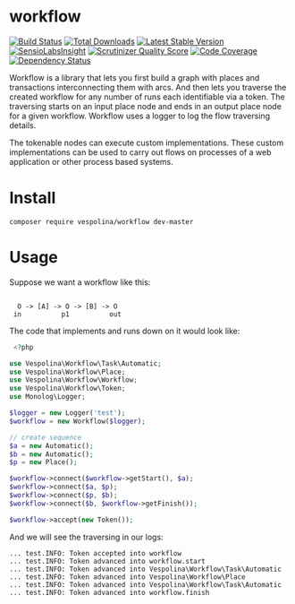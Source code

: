 workflow
========

[![Build Status](https://secure.travis-ci.org/vespolina/workflow.png?branch=master)](http://travis-ci.org/vespolina/workflow)
[![Total Downloads](https://poser.pugx.org/vespolina/workflow/downloads.png)](https://packagist.org/packages/vespolina/workflow)
[![Latest Stable Version](https://poser.pugx.org/vespolina/workflow/v/stable.png)](https://packagist.org/packages/vespolina/workflow)
[![SensioLabsInsight](https://insight.sensiolabs.com/projects/6d911701-1bc4-4cdb-8d13-810c47a65978/mini.png)](https://insight.sensiolabs.com/projects/6d911701-1bc4-4cdb-8d13-810c47a65978)
[![Scrutinizer Quality Score](https://scrutinizer-ci.com/g/cordoval/workflow/badges/quality-score.png?s=615332572cfaa989c8dd01a8d6cf60a9d25d7314)](https://scrutinizer-ci.com/g/cordoval/workflow/)
[![Code Coverage](https://scrutinizer-ci.com/g/cordoval/workflow/badges/coverage.png?s=40f2ffefe9da985a472399fde3e444d60e2453ad)](https://scrutinizer-ci.com/g/cordoval/workflow/)
[![Dependency Status](https://www.versioneye.com/php/vespolina:workflow/dev-master/badge.png)](https://www.versioneye.com/php/vespolina:workflow/dev-master)

Workflow is a library that lets you first build a graph with places and transactions
interconnecting them with arcs. And then lets you traverse the created workflow for
any number of runs each identifiable via a token. The traversing starts on an input
place node and ends in an output place node for a given workflow. Workflow uses a
logger to log the flow traversing details.

The tokenable nodes can execute custom implementations. These custom implementations
can be used to carry out flows on processes of a web application or other process
based systems.

Install
=======

```
composer require vespolina/workflow dev-master
```
Usage
=====

Suppose we want a workflow like this:
```

  O -> [A] -> O -> [B] -> O
 in          p1          out

```

The code that implements and runs down on it would look like:
```php
 <?php

use Vespolina\Workflow\Task\Automatic;
use Vespolina\Workflow\Place;
use Vespolina\Workflow\Workflow;
use Vespolina\Workflow\Token;
use Monolog\Logger;

$logger = new Logger('test');
$workflow = new Workflow($logger);

// create sequence
$a = new Automatic();
$b = new Automatic();
$p = new Place();

$workflow->connect($workflow->getStart(), $a);
$workflow->connect($a, $p);
$workflow->connect($p, $b);
$workflow->connect($b, $workflow->getFinish());

$workflow->accept(new Token());
```

And we will see the traversing in our logs:

```cli
... test.INFO: Token accepted into workflow
... test.INFO: Token advanced into workflow.start
... test.INFO: Token advanced into Vespolina\Workflow\Task\Automatic
... test.INFO: Token advanced into Vespolina\Workflow\Place
... test.INFO: Token advanced into Vespolina\Workflow\Task\Automatic
... test.INFO: Token advanced into workflow.finish
```